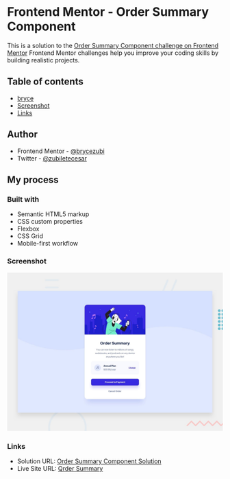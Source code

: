 # Frontend Mentor - Order Summary Component
This is a solution to the [Order Summary Component challenge on Frontend Mentor](https://www.frontendmentor.io/challenges/order-summary-component-QlPmajDUj/hub)
Frontend Mentor challenges help you improve your coding skills by building realistic projects. 

## Table of contents
- [bryce](#author)
- [Screenshot](#screenshot)
- [Links](#links)

## Author
- Frontend Mentor - [@brycezubi](https://www.frontendmentor.io/profile/brycezubi)
- Twitter - [@zubiletecesar](https://twitter.com/home)

## My process

### Built with

- Semantic HTML5 markup
- CSS custom properties
- Flexbox
- CSS Grid
- Mobile-first workflow

### Screenshot

![Design preview for the QR Component coding challenge](https://github.com/brycezubi/Order-Summary-Component/blob/main/images/desktop-preview%20(1).jpg)

### Links

- Solution URL: [Order Summary Component Solution](https://www.frontendmentor.io/solutions/order-summary-component-DszV_DbSQa)
- Live Site URL: [Qrder Summary](https://brycezubi.github.io/Order-Summary-Component/)
